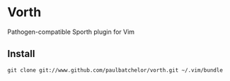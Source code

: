 # Vorth
Pathogen-compatible Sporth plugin for Vim

## Install

    git clone git://www.github.com/paulbatchelor/vorth.git ~/.vim/bundle
